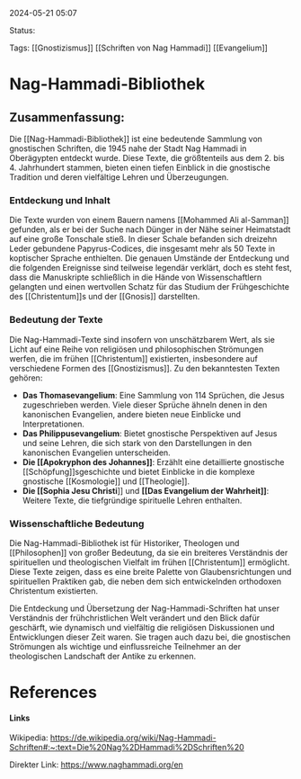 2024-05-21 05:07

Status:

Tags: [[Gnostizismus]] [[Schriften von Nag Hammadi]] [[Evangelium]]

# Nag-Hammadi-Bibliothek

## Zusammenfassung:
Die [[Nag-Hammadi-Bibliothek]] ist eine bedeutende Sammlung von gnostischen Schriften, die 1945 nahe der Stadt Nag Hammadi in Oberägypten entdeckt wurde. Diese Texte, die größtenteils aus dem 2. bis 4. Jahrhundert stammen, bieten einen tiefen Einblick in die gnostische Tradition und deren vielfältige Lehren und Überzeugungen.

### Entdeckung und Inhalt

Die Texte wurden von einem Bauern namens [[Mohammed Ali al-Samman]] gefunden, als er bei der Suche nach Dünger in der Nähe seiner Heimatstadt auf eine große Tonschale stieß. In dieser Schale befanden sich dreizehn Leder gebundene Papyrus-Codices, die insgesamt mehr als 50 Texte in koptischer Sprache enthielten. Die genauen Umstände der Entdeckung und die folgenden Ereignisse sind teilweise legendär verklärt, doch es steht fest, dass die Manuskripte schließlich in die Hände von Wissenschaftlern gelangten und einen wertvollen Schatz für das Studium der Frühgeschichte des [[Christentum]]s und der [[Gnosis]] darstellten.

### Bedeutung der Texte

Die Nag-Hammadi-Texte sind insofern von unschätzbarem Wert, als sie Licht auf eine Reihe von religiösen und philosophischen Strömungen werfen, die im frühen [[Christentum]] existierten, insbesondere auf verschiedene Formen des [[Gnostizismus]]. Zu den bekanntesten Texten gehören:

- **Das Thomasevangelium**: Eine Sammlung von 114 Sprüchen, die Jesus zugeschrieben werden. Viele dieser Sprüche ähneln denen in den kanonischen Evangelien, andere bieten neue Einblicke und Interpretationen.
- **Das Philippusevangelium**: Bietet gnostische Perspektiven auf Jesus und seine Lehren, die sich stark von den Darstellungen in den kanonischen Evangelien unterscheiden.
- **Die [[Apokryphon des Johannes]]**: Erzählt eine detaillierte gnostische [[Schöpfung]]sgeschichte und bietet Einblicke in die komplexe gnostische [[Kosmologie]] und [[Theologie]].
- **Die [[Sophia Jesu Christi**]] und **[[Das Evangelium der Wahrheit]]**: Weitere Texte, die tiefgründige spirituelle Lehren enthalten.

### Wissenschaftliche Bedeutung

Die Nag-Hammadi-Bibliothek ist für Historiker, Theologen und [[Philosophen]] von großer Bedeutung, da sie ein breiteres Verständnis der spirituellen und theologischen Vielfalt im frühen [[Christentum]] ermöglicht. Diese Texte zeigen, dass es eine breite Palette von Glaubensrichtungen und spirituellen Praktiken gab, die neben dem sich entwickelnden orthodoxen Christentum existierten.

Die Entdeckung und Übersetzung der Nag-Hammadi-Schriften hat unser Verständnis der frühchristlichen Welt verändert und den Blick dafür geschärft, wie dynamisch und vielfältig die religiösen Diskussionen und Entwicklungen dieser Zeit waren. Sie tragen auch dazu bei, die gnostischen Strömungen als wichtige und einflussreiche Teilnehmer an der theologischen Landschaft der Antike zu erkennen.


# References

#### Links
Wikipedia: https://de.wikipedia.org/wiki/Nag-Hammadi-Schriften#:~:text=Die%20Nag%2DHammadi%2DSchriften%20

Direkter Link: https://www.naghammadi.org/en